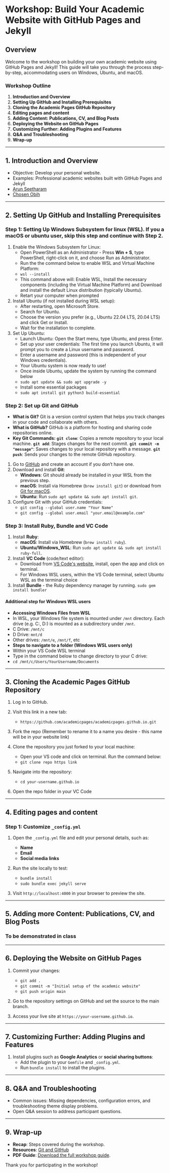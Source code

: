 
# Workshop: Build Your Academic Website with GitHub Pages and Jekyll

## Overview
Welcome to the workshop on building your own academic website using GitHub Pages and Jekyll! This guide will take you through the process step-by-step, accommodating users on Windows, Ubuntu, and macOS.

### Workshop Outline
1. **Introduction and Overview**
2. **Setting Up GitHub and Installing Prerequisites**
3. **Cloning the Academic Pages GitHub Repository**
4. **Editing pages and content**
5. **Adding Content: Publications, CV, and Blog Posts**
6. **Deploying the Website on GitHub Pages**
7. **Customizing Further: Adding Plugins and Features**
8. **Q&A and Troubleshooting**
9. **Wrap-up**

---

## 1. Introduction and Overview
- Objective: Develop your personal website.
- Examples: Professional academic websites built with GitHub Pages and Jekyll
- [Arun Seetharam](https://aseetharam.github.io/)
- [Chosen Obih](https://chosenobih.github.io/)

---

## 2. Setting Up GitHub and Installing Prerequisites

### Step 1: Setting Up Windows Subsystem for linux (WSL). If you a macOS or ubuntu user, skip this step and continue with Step 2.
1. Enable the Windows Subsystem for Linux:
   - Open PowerShell as an Administrator - Press **Win + S**, type PowerShell, right-click on it, and choose Run as Administrator.
   - Run the the command below to enable WSL and Virtual Machine Platform:
   - `wsl --install`
   - This command above will: Enable WSL, Install the necessary components (including the Virtual Machine Platform) and Download and install the default Linux distribution (typically Ubuntu).
   - Retart your computer when prompted
2. Install Ubuntu (if not installed during WSL setup):
   - After restarting, open Microsoft Store.
   - Search for Ubuntu.
   - Choose the version you prefer (e.g., Ubuntu 22.04 LTS, 20.04 LTS) and click Get or Install.
   - Wait for the installation to complete.
3. Set Up Ubuntu:
   - Launch Ubuntu: Open the Start menu, type Ubuntu, and press Enter.
   - Set up your user credentials: The first time you launch Ubuntu, it will prompt you to create a Linux username and password.
   - Enter a username and password (this is independent of your Windows credentials).
   - Your Ubuntu system is now ready to use!
   - Once inside Ubuntu, update the system by running the command below
   - `sudo apt update && sudo apt upgrade -y`
   - Install some essential packages
   - `sudo apt install git python3 build-essential`

### Step 2: Set up Git and GitHub
   - **What is Git?** Git is a version control system that helps you track changes in your code and collaborate with others.
   - **What is GitHub?** GitHub is a platform for hosting and sharing code repositories online.
   - **Key Git Commands:**
	**`git clone`**: Copies a remote repository to your local machine.
	**`git add`**: Stages changes for the next commit.
	**`git commit -m "message"`**: Saves changes to your local repository with a message.
	**`git push`**: Sends your changes to the remote GitHub repository.

1. Go to [GitHub](https://github.com) and create an account if you don’t have one.
2. Download and install **Git**:
   - **Windows**: Git should already be installed in your WSL from the previous step.
   - **macOS**: Install via Homebrew (`brew install git`) or download from [Git for macOS](https://git-scm.com/download/mac).
   - **Ubuntu**: Run `sudo apt update && sudo apt install git`.
3. Configure Git with your GitHub credentials:
   - `git config --global user.name "Your Name"`
   - `git config --global user.email "your.email@example.com"`

### Step 3: Install Ruby, Bundle and VC Code
1. Install **Ruby**:
   - **macOS**: Install via Homebrew (`brew install ruby`).
   - **Ubuntu/Windows_WSL**: Run `sudo apt update && sudo apt install ruby-full`.
2. Install **VC Code** (code/text editor):
   - Download from [VS Code's website](https://code.visualstudio.com/), install, open the app and click on terminal.
   - For Windows WSL users, within the VS Code terminal, select Ubuntu WSL as the terminal choice
3. Install **Bundle** - the Ruby dependency manager by running.
   `sudo gem install bundler`
   
#### Additional step for Windows WSL users
   - **Accessing Windows Files from WSL**
   - In WSL, your Windows file system is mounted under `/mnt` directory. Each drive (e.g. C:, D:) is mounted as a subdirectory under `/mnt`.
   - C Drive: `/mnt/c`
   - D Drive: `mnt/d`
   - Other drives: `/mnt/e`, `/mnt/f`, etc
   - **Steps to navigate to a folder (Windows WSL users only)**
   - Within your VS Code WSL terminal
   - Type in the command below to change directory to your C drive:
   - `cd /mnt/c/Users/YourUsername/Documents`
---


## 3. Cloning the Academic Pages GitHub Repository

1. Log in to GitHub.
2. Visit this link in a new tab:
   - `https://github.com/academicpages/academicpages.github.io.git`

3. Fork the repo (Remember to rename it to a name you desire - this name will be in your website link)
4. Clone the repository you just forked to your local machine:
   - Open your VS code and click on terminal. Run the command below:
   - `git clone repo https link`
5. Navigate into the repository:
   - `cd your-username.github.io`
6. Open the repo folder in your VC Code

---

## 4. Editing pages and content

### Step 1: Customize `_config.yml`
1. Open the `_config.yml` file and edit your personal details, such as:
   - **Name**
   - **Email**
   - **Social media links**
2. Run the site locally to test:
   - `bundle install`
   - `sudo bundle exec jekyll serve`

3. Visit `http://localhost:4000` in your browser to preview the site.

---

## 5. Adding more Content: Publications, CV, and Blog Posts

### To be demonstrated in class

---

## 6. Deploying the Website on GitHub Pages

1. Commit your changes:
   - `git add .`
   - `git commit -m "Initial setup of the academic website"`
   - `git push origin main`

2. Go to the repository settings on GitHub and set the source to the main branch.
3. Access your live site at `https://your-username.github.io`.

---

## 7. Customizing Further: Adding Plugins and Features

1. Install plugins such as **Google Analytics** or **social sharing buttons**:
   - Add the plugin to your `Gemfile` and `_config.yml`.
   - Run `bundle install` to install the plugins.

---

## 8. Q&A and Troubleshooting
- Common issues: Missing dependencies, configuration errors, and troubleshooting theme display problems.
- Open Q&A session to address participant questions.

---

## 9. Wrap-up
- **Recap**: Steps covered during the workshop.
- **Resources**: [Git and GitHub](https://foss.cyverse.org/05_version_control/)
- **PDF Guide**: [Download the full workshop guide](https://drive.google.com/uc?export=download&id=1X-67QGOs_uLPocsGHISzn1BUluYTL2ey).

Thank you for participating in the workshop!